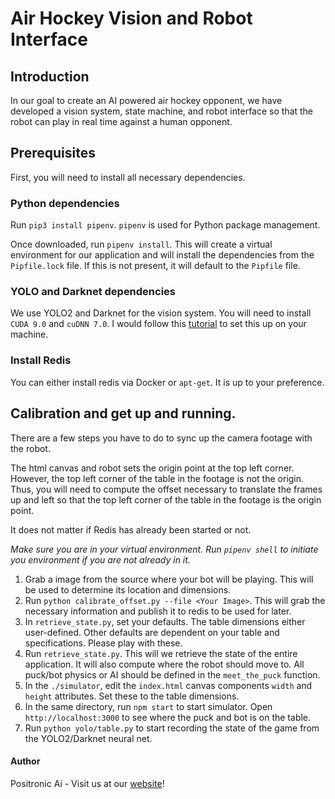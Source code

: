 # Air Hockey Vision and Robot Interface

## Introduction

In our goal to create an AI powered air hockey opponent, we have developed a vision system, state machine, and robot interface so that the robot can play in real time against a human opponent.

## Prerequisites

First, you will need to install all necessary dependencies.

### Python dependencies

Run `pip3 install pipenv`. `pipenv` is used for Python package management. 

Once downloaded, run `pipenv install`. This will create a virtual environment for our application and will install the dependencies from the `Pipfile.lock` file. If this is not present, it will default to the `Pipfile` file.

### YOLO and Darknet dependencies

We use YOLO2 and Darknet for the vision system. You will need to install `CUDA 9.0` and `cuDNN 7.0`. I would follow this [tutorial](https://medium.com/@zhanwenchen/install-cuda-and-cudnn-for-tensorflow-gpu-on-ubuntu-79306e4ac04e) to set this up on your machine.

### Install Redis

You can either install redis via Docker or `apt-get`. It is up to your preference.

## Calibration and get up and running.

There are a few steps you have to do to sync up the camera footage with the robot.

The html canvas and robot sets the origin point at the top left corner. However, the top left corner of the table in the footage is not the origin. Thus, you will need to compute the offset necessary to translate the frames up and left so that the top left corner of the table in the footage is the origin point.

It does not matter if Redis has already been started or not.

_Make sure you are in your virtual environment. Run `pipenv shell` to initiate you environment if you are not already in it._

1. Grab a image from the source where your bot will be playing. This will be used to determine its location and dimensions.
2. Run `python calibrate_offset.py --file <Your Image>`. This will grab the necessary information and publish it to redis to be used for later.
3. In `retrieve_state.py`, set your defaults. The table dimensions either user-defined. Other defaults are dependent on your table and specifications. Please play with these.
4. Run `retrieve_state.py`. This will we retrieve the state of the entire application. It will also compute where the robot should move to. All puck/bot physics or AI should be defined in the `meet_the_puck` function.
5. In the `./simulator`, edit the `index.html` canvas components `width` and `height` attributes. Set these to the table dimensions.
6. In the same directory, run `npm start` to start simulator. Open `http://localhost:3000` to see where the puck and bot is on the table.
7. Run `python yolo/table.py` to start recording the state of the game from the YOLO2/Darknet neural net.


#### Author

Positronic Ai - Visit us at our [website](https://positronic.ai)! 